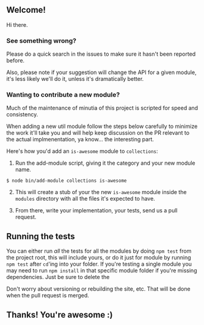 ## Welcome!

Hi there.

### See something wrong?

Please do a quick search in the issues to make sure it hasn't been reported before.

Also, please note if your suggestion will change the API for a given module, it's less likely we'll do it, unless it's dramatically better.

### Wanting to contribute a new module?

Much of the maintenance of minutia of this project is scripted for speed and consistency.

When adding a new util module follow the steps below carefully to minimize the work it'll take you and will help keep discussion on the PR relevant to the actual implmenentation, ya know... the interesting part.

Here's how you'd add an `is-awesome` module to `collections`:

1. Run the add-module script, giving it the category and your new module name.

```
$ node bin/add-module collections is-awesome
```

2. This will create a stub of your the new `is-awesome` module inside the `modules` directory with all the files it's expected to have.

3. From there, write your implementation, your tests, send us a pull request.

## Running the tests

You can either run *all* the tests for all the modules by doing `npm test` from the project root, this will include yours, or do it just for module by running `npm test` after `cd`'ing into your folder. If you're testing a single module you may need to run `npm install` in that specific module folder if you're missing dependencies. Just be sure to delete the 

Don't worry about versioning or rebuilding the site, etc. That will be done when the pull request is merged. 

## Thanks! You're awesome :)
